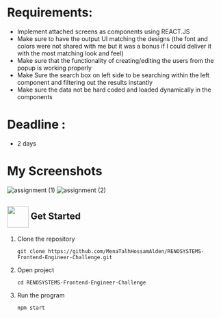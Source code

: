 # Requirements:
 - Implement attached screens as components using REACT.JS
 - Make sure to have the output UI matching the designs (the font and colors were not shared with me but it was a bonus if I could deliver it with the most matching look and feel)
 - Make sure that the functionality of creating/editing the users from the popup is working properly
 - Make Sure the search box on left side to be searching within the left component and filtering out the results instantly
 - Make sure the data not be hard coded and loaded dynamically in the components
   
# Deadline :
  - 2 days

# My Screenshots
![assignment (1)](https://github.com/user-attachments/assets/9ef5d7a8-ecfe-4363-8bfd-f81b13940e45)
![assignment (2)](https://github.com/user-attachments/assets/60773487-c340-48e9-a6fd-52981a20f48c)

## <img  align= center width=50px height=50px src="https://c.tenor.com/HgX89Yku5V4AAAAi/to-the-moon.gif"> Get Started <a id = "started"></a>

<ol>
<li>Clone the repository

<br>

```
git clone https://github.com/MenaTalhHossamAlden/RENOSYSTEMS-Frontend-Engineer-Challenge.git
```

</li>
<li>Open project

<br>

```
cd RENOSYSTEMS-Frontend-Engineer-Challenge
```
</li>
<li>Run the program

<br>

```
npm start
```
</li>